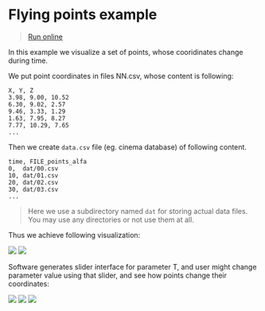 # Flying points example

> [Run online](https://viewzavr.com/apps/vr-cinema/?datapath=./examples/_tutorial/0-points-fly.cdb/data.csv)

In this example we visualize a set of points, whose cooridinates change during time.

We put point coordinates in files NN.csv, whose content is following:
```
X, Y, Z
3.98, 9.00, 10.52
6.30, 9.02, 2.57
9.46, 3.33, 1.29
1.63, 7.95, 8.27
7.77, 10.29, 7.65
...
```

Then we create `data.csv` file (eg. cinema database) of following content.
```
time, FILE_points_alfa
0,  dat/00.csv
10, dat/01.csv
20, dat/02.csv
30, dat/03.csv
...
```

> Here we use a subdirectory named `dat` for storing actual data files. You may use any directories or not use them at all.

Thus we achieve following visualization:

![](http://showtime.lact.in/resizer_st/fit/340/340//files/visual/2020-03-13/2020-03-13-at-12-32-28.png)
![](http://showtime.lact.in/resizer_st/fit/340/340//files/visual/2020-03-14/2020-03-14-at-22-29-47.png)

Software generates slider interface for parameter T, and user might change parameter value using that slider,
and see how points change their coordinates:

![](http://showtime.lact.in/resizer_st/fit/340/340//files/visual/2020-03-14/2020-03-14-at-22-44-22.png[0])
![](http://showtime.lact.in/resizer_st/fit/340/340//files/visual/2020-03-14/2020-03-14-at-22-44-27.png[0])
![](http://showtime.lact.in/resizer_st/fit/340/340//files/visual/2020-03-14/2020-03-14-at-22-44-29.png[0])
